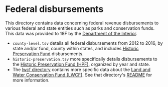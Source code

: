 # Federal disbursements

This directory contains data concerning federal revenue disbursements
to various federal and state entities such as parks and conservation funds.
This data was provided to 18F by the [Department of the Interior][DOI].

* `county-level.tsv` details all federal disbursements from 2012 to 2016,
  by state and/or fund, county within states, and includes [Historic
  Preservation Fund][HPF] disbursements.
* `historic-preservation.tsv` more specifically details disbursements to
  the [Historic Preservation Fund (HPF)][HPF], organized by year and state.
* The [lwcf directory](lwcf/) contains more specific data about the
  [Land and Water Conservation Fund (LWCF)][LWCF]. See that directory's
  [README](lwcf/#readme) for more information.


[HPF]: http://ncshpo.org/issues/historic-preservation-fund/
[DOI]: https://www.doi.gov/
[ONRR]: https://www.onrr.gov/
[LWCF]: https://www.nps.gov/subjects/lwcf/index.htm
